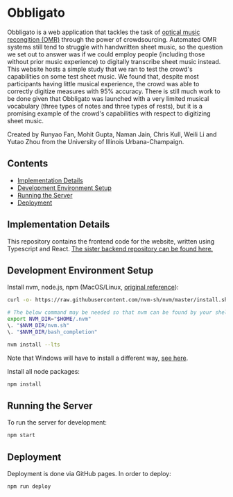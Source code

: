 # Obbligato

Obbligato is a web application that tackles the task of [optical music recongition (OMR)](https://en.wikipedia.org/wiki/Optical_music_recognition) through the power of crowdsourcing. Automated OMR systems still tend to struggle with handwritten sheet music, so the question we set out to answer was if we could employ people (including those without prior music experience) to digitally transcribe sheet music instead. This website hosts a simple study that we ran to test the crowd's capabilities on some test sheet music. We found that, despite most participants having little musical experience, the crowd was able to correctly digitize measures with 95% accuracy. There is still much work to be done given that Obbligato was launched with a very limited musical vocabulary (three types of notes and three types of rests), but it is a promising example of the crowd's capabilities with respect to digitizing sheet music.

Created by Runyao Fan, Mohit Gupta, Naman Jain, Chris Kull, Weili Li and Yutao Zhou from the University of Illinois Urbana-Champaign. 

## Contents

- [Implementation Details](#implementation-details)
- [Development Environment Setup](#development-environment-setup)
- [Running the Server](#running-the-server)
- [Deployment](#deployment)

## Implementation Details

This repository contains the frontend code for the website, written using Typescript and React. [The sister backend repository can be found here.](https://github.com/CS-565-SP-2023/Obbligato-backend)

## Development Environment Setup

Install nvm, node.js, npm (MacOS/Linux, [original reference](https://learn.microsoft.com/en-us/windows/dev-environment/javascript/nodejs-on-wsl)):
```bash
curl -o- https://raw.githubusercontent.com/nvm-sh/nvm/master/install.sh | bash

# The below command may be needed so that nvm can be found by your shell
export NVM_DIR="$HOME/.nvm"
\. "$NVM_DIR/nvm.sh"
\. "$NVM_DIR/bash_completion"

nvm install --lts
```

Note that Windows will have to install a different way, [see here](https://github.com/coreybutler/nvm-windows).

Install all node packages:
```bash
npm install
```

## Running the Server

To run the server for development:
```bash
npm start
```

## Deployment

Deployment is done via GitHub pages. In order to deploy:
```bash
npm run deploy
```